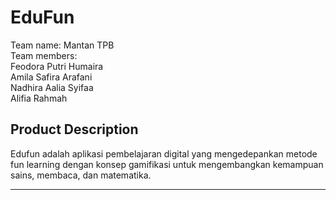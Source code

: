 # EduFun

Team name: Mantan TPB<br>
Team members:<br>
Feodora Putri Humaira<br> 
Amila Safira Arafani<br>
Nadhira Aalia Syifaa<br>
Alifia Rahmah<br>

## Product Description

Edufun adalah aplikasi pembelajaran digital yang  mengedepankan metode fun learning dengan konsep gamifikasi untuk mengembangkan kemampuan sains, membaca, dan matematika.

---